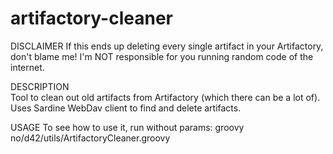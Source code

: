 artifactory-cleaner
===================

DISCLAIMER
If this ends up deleting every single artifact in your Artifactory, don't blame me!
I'm NOT responsible for you running random code of the internet.

DESCRIPTION  
Tool to clean out old artifacts from Artifactory (which there can be a lot of).
Uses Sardine WebDav client to find and delete artifacts.

USAGE
To see how to use it, run without params:
groovy no/d42/utils/ArtifactoryCleaner.groovy
